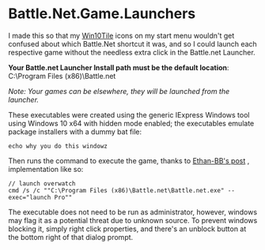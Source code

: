 # Battle.Net.Game.Launchers

I made this so that my <a href="https://forum.xda-developers.com/windows-10/development/win10tile-native-custom-windows-10-t3248677">Win10Tile</a> icons on my start menu wouldn't get confused about which Battle.Net shortcut it was, and so I could launch each respective game without the needless extra click in the Battle.net Launcher.

**Your Battle.net Launcher Install path must be the default location**: <br />
C:\Program Files (x86)\Battle.net<br />

*Note: Your games can be elsewhere, they will be launched from the launcher.*

These executables were created using the generic IExpress Windows tool using Windows 10 x64 with hidden mode enabled; the executables emulate package installers with a dummy bat file:
```
echo why you do this windowz
```

Then runs the command to execute the game, thanks to <a href="https://github.com/dafzor/bnetlauncher/issues/22#issuecomment-399788430">Ethan-BB's post</a> , implementation like so:
```
// launch overwatch
cmd /s /c ""C:\Program Files (x86)\Battle.net\Battle.net.exe" --exec="launch Pro""
```

The executable does not need to be run as administrator, however, windows may flag it as a potential threat due to unknown source. To prevent windows blocking it, simply right click properties, and there's an unblock button at the bottom right of that dialog prompt.

